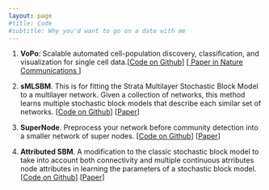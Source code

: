 ```yaml
---
layout: page
#title: Code
#subtitle: Why you'd want to go on a date with me
---
```


1. **VoPo**: Scalable automated cell-population discovery, classification, and visualization for single cell data.[<a href="https://github.com/stanleyn/VoPo">Code on Github</a>] [<a href="https://www.nature.com/articles/s41467-020-17569-8"> Paper in Nature Communications </a>]

2. **sMLSBM**. This is for fitting the Strata Multilayer Stochastic Block Model to a multilayer network. Given a collection of networks, this method learns multiple stochastic block models that describe each similar set of networks. [<a href="https://github.com/stanleyn/sMLSBM">Code on Github</a>] [<a href="https://ieeexplore.ieee.org/abstract/document/7442167">Paper</a>]

3. **SuperNode**. Preprocess your network before community detection into a smaller network of super nodes. [<a href="https://github.com/stanleyn/SuperNode">Code on Github</a>] [<a href="https://www.nature.com/articles/s41598-018-29174-3">Paper</a>]

4. **Attributed SBM**. A modification to the classic stochastic block model to take into account both connectivity and multiple continuous atrributes node attributes in learning the parameters of a stochastic block model. [<a href="https://github.com/stanleyn/AttributedSBM">Code on Github</a>] [<a href="https://appliednetsci.springeropen.com/articles/10.1007/s41109-019-0170-z">Paper</a>]
